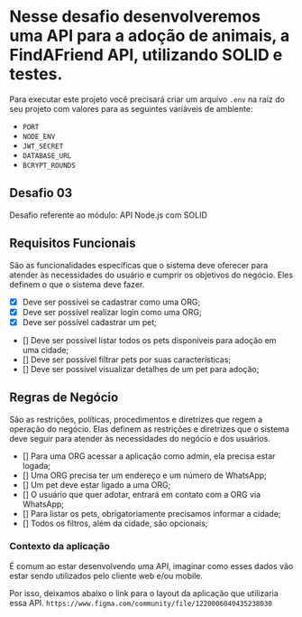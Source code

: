 # Nesse desafio desenvolveremos uma API para a adoção de animais, a FindAFriend API, utilizando SOLID e testes.

Para executar este projeto você precisará criar um arquivo `.env` na raiz do
seu projeto com valores para as seguintes variáveis de ambiente:

- `PORT`
- `NODE_ENV`
- `JWT_SECRET`
- `DATABASE_URL`
- `BCRYPT_ROUNDS`

## Desafio 03

Desafio referente ao módulo: API Node.js com SOLID

## Requisitos Funcionais

São as funcionalidades específicas que o sistema deve oferecer para atender às
necessidades do usuário e cumprir os objetivos do negócio. Eles definem o que
o sistema deve fazer.

- [x] Deve ser possível se cadastrar como uma ORG;
- [x] Deve ser possível realizar login como uma ORG;
- [x] Deve ser possível cadastrar um pet;
- [] Deve ser possível listar todos os pets disponíveis para adoção em uma cidade;
- [] Deve ser possível filtrar pets por suas características;
- [] Deve ser possível visualizar detalhes de um pet para adoção;

## Regras de Negócio

São as restrições, políticas, procedimentos e diretrizes que regem a operação do
negócio. Elas definem as restrições e diretrizes que o sistema deve seguir para
atender às necessidades do negócio e dos usuários.

- [] Para uma ORG acessar a aplicação como admin, ela precisa estar logada;
- [] Uma ORG precisa ter um endereço e um número de WhatsApp;
- [] Um pet deve estar ligado a uma ORG;
- [] O usuário que quer adotar, entrará em contato com a ORG via WhatsApp;
- [] Para listar os pets, obrigatoriamente precisamos informar a cidade;
- [] Todos os filtros, além da cidade, são opcionais;

### Contexto da aplicação

É comum ao estar desenvolvendo uma API, imaginar como esses dados vão estar sendo utilizados pelo cliente web e/ou mobile.

Por isso, deixamos abaixo o link para o layout da aplicação que utilizaria essa API.
`https://www.figma.com/community/file/1220006040435238030`
